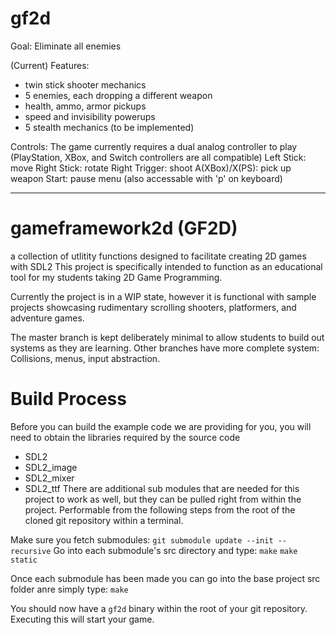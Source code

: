 # gf2d
Goal:
Eliminate all enemies

(Current) Features:

- twin stick shooter mechanics
- 5 enemies, each dropping a different weapon
- health, ammo, armor pickups
- speed and invisibility powerups
- 5 stealth mechanics (to be implemented)

Controls: 
The game currently requires a dual analog controller to play (PlayStation, XBox, and Switch controllers are all compatible) 
Left Stick: move 
Right Stick: rotate 
Right Trigger: shoot 
A(XBox)/X(PS): pick up weapon 
Start: pause menu (also accessable with 'p' on keyboard)

------------------------------------------------------------------------------------------------------------------------------------------------------------

# gameframework2d (GF2D)
a collection of utlitity functions designed to facilitate creating 2D games with SDL2
This project is specifically intended to function as an educational tool for my students taking 2D Game Programming.

Currently the project is in a WIP state, however it is functional with sample projects showcasing rudimentary scrolling shooters,
platformers, and adventure games.

The master branch is kept deliberately minimal to allow students to build out systems as they are learning.
Other branches have more complete system: Collisions, menus, input abstraction.

# Build Process

Before you can build the example code we are providing for you, you will need to obtain the libraries required
by the source code
 - SDL2
 - SDL2_image
 - SDL2_mixer
 - SDL2_ttf
There are additional sub modules that are needed for this project to work as well, but they can be pulled right from within the project.
Performable from the following steps from the root of the cloned git repository within a terminal. 

Make sure you fetch submodules: `git submodule update --init --recursive`
Go into each submodule's src directory and type:
`make`
`make static`

Once each submodule has been made you can go into the base project src folder anre simply type:
`make`

You should now have a `gf2d` binary within the root of your git repository. Executing this will start your game.
